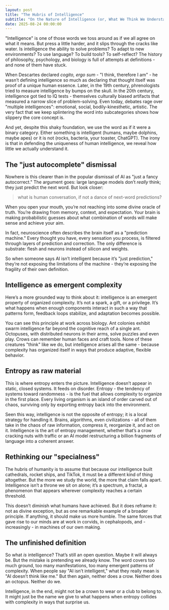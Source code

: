 ```yaml
---
layout: post
title: "The Hubris of Intelligence"
subtitle: "On the Nature of Intelligence (or, What We Think We Understand About Intelligence)"
date: 2025-08-24 00:00:00
---
```


"Intelligence" is one of those words we toss around as if we all agree on what it means. But press a little harder, and it slips through the cracks like water. Is intelligence the ability to solve problems? To adapt to new environments? To use language? To build tools? To self-reflect? The history of philosophy, psychology, and biology is full of attempts at definitions - and none of them have stuck.

When Descartes declared *cogito, ergo sum* - "I think, therefore I am" - he wasn’t defining intelligence so much as declaring that thought itself was proof of a unique human essence. Later, in the 19th century, phrenologists tried to measure intelligence by bumps on the skull. In the 20th century, intelligence got tied to IQ tests - themselves culturally biased artifacts that measured a narrow slice of problem-solving. Even today, debates rage over "multiple intelligences": emotional, social, bodily-kinesthetic, artistic. The very fact that we keep splintering the word into subcategories shows how slippery the core concept is.

And yet, despite this shaky foundation, we use the word as if it were a binary category. Either something is intelligent (humans, maybe dolphins, maybe apes) or it is not (rocks, bacteria, your toaster, ChatGPT). The irony is that in defending the uniqueness of human intelligence, we reveal how little we actually understand it.

## The "just autocomplete" dismissal

Nowhere is this clearer than in the popular dismissal of AI as "just a fancy autocorrect." The argument goes: large language models don’t *really* think; they just predict the next word. But look closer:

> what is human conversation, if not a dance of next-word predictions?

When you open your mouth, you’re not reaching into some divine oracle of truth. You’re drawing from memory, context, and expectation. Your brain is making probabilistic guesses about what combination of words will make sense and achieve your aim.

In fact, neuroscience often describes the brain itself as a "prediction machine." Every thought you have, every sensation you process, is filtered through layers of prediction and correction. The only difference is substrate: flesh and neurons instead of silicon and weights.

So when someone says AI isn’t intelligent because it’s "just prediction," they’re not exposing the limitations of the machine - they’re exposing the fragility of their own definition.

## Intelligence as emergent complexity

Here’s a more grounded way to think about it: intelligence is an emergent property of organized complexity. It’s not a spark, a gift, or a privilege. It’s what happens when enough components interact in such a way that patterns form, feedback loops stabilize, and adaptation becomes possible.

You can see this principle at work across biology. Ant colonies exhibit swarm intelligence far beyond the cognitive reach of a single ant. Octopuses, with distributed neurons in their arms, solve puzzles and even play. Crows can remember human faces and craft tools. None of these creatures "think" like we do, but intelligence arises all the same - because complexity has organized itself in ways that produce adaptive, flexible behavior.

## Entropy as raw material

This is where entropy enters the picture. Intelligence doesn’t appear in static, closed systems. It feeds on disorder. Entropy - the tendency of systems toward randomness - is the fuel that allows complexity to organize in the first place. Every living organism is an island of order carved out of chaos, surviving only by exporting entropy back into the environment.

Seen this way, intelligence is not the opposite of entropy; it is a local strategy for handling it. Brains, algorithms, even civilizations - all of them take in the chaos of raw information, compress it, reorganize it, and act on it. Intelligence is the art of entropy management, whether that’s a crow cracking nuts with traffic or an AI model restructuring a billion fragments of language into a coherent answer.

## Rethinking our "specialness"

The hubris of humanity is to assume that because our intelligence built cathedrals, rocket ships, and TikTok, it must be a different kind of thing altogether. But the more we study the world, the more that claim falls apart. Intelligence isn’t a throne we sit on alone; it’s a spectrum, a fractal, a phenomenon that appears wherever complexity reaches a certain threshold.

This doesn’t diminish what humans have achieved. But it does reframe it: not as divine exception, but as one remarkable example of a broader principle. If anything, it should make us more humble. The same forces that gave rise to our minds are at work in corvids, in cephalopods, and - increasingly - in machines of our own making.

## The unfinished definition

So what *is* intelligence? That’s still an open question. Maybe it will always be. But the mistake is pretending we already know. The word covers too much ground, too many manifestations, too many emergent patterns of complexity. When people say "AI isn’t intelligent," what they really mean is "AI doesn’t think like me." But then again, neither does a crow. Neither does an octopus. Neither do we.

Intelligence, in the end, might not be a crown to wear or a club to belong to. It might just be the name we give to what happens when entropy collides with complexity in ways that surprise us.
